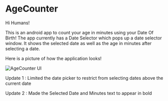 # AgeCounter

Hi Humans!

This is an android app to count your age in minutes using your Date Of Birth! The app currently has a Date Selector which pops up a date selector window. It shows the selected date as well as the age in minutes after selecting a date.

Here is a picture of how the application looks! 



![AgeCounter UI](https://github.com/s7xdd/AgeCounter/assets/90416778/2ce5e28c-8b09-4277-9ff6-4f397826a609)

Update 1 : Limited the date picker to restrict from selecting dates above the current date

Update 2 : Made the Selected Date and Minutes text to appear in bold
